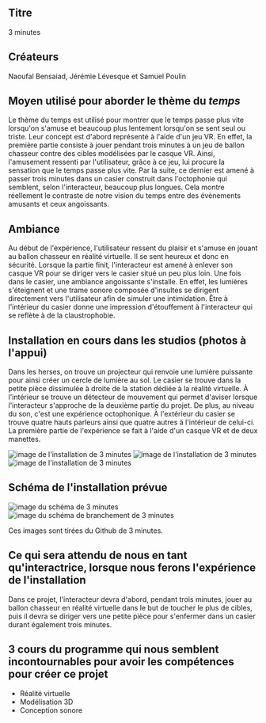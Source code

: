 ## Titre 

3 minutes

## Créateurs

Naoufal Bensaiad, Jérémie Lévesque et Samuel Poulin 

## Moyen utilisé pour aborder le thème du *temps* 

Le thème du temps est utilisé pour montrer que le temps passe plus vite lorsqu'on s'amuse et beaucoup plus lentement lorsqu'on se sent seul ou triste. Leur concept est d'abord représenté à l'aide d'un jeu VR. En effet, la première partie consiste à jouer pendant trois minutes à un jeu de ballon chasseur contre des cibles modélisées par le casque VR. Ainsi, l'amusement ressenti par l'utilisateur, grâce à ce jeu, lui procure la sensation que le temps passe plus vite. Par la suite, ce dernier est amené à passer trois minutes dans un casier construit dans l'octophonie qui semblent, selon l'interacteur, beaucoup plus longues. Cela montre réellement le contraste de notre vision du temps entre des évènements amusants et ceux angoissants.

## Ambiance

Au début de l'expérience, l'utilisateur ressent du plaisir et s'amuse en jouant au ballon chasseur en réalité virtuelle. Il se sent heureux et donc en sécurité. Lorsque la partie finit, l'interacteur est amené à enlever son casque VR pour se diriger vers le casier situé un peu plus loin. Une fois dans le casier, une ambiance angoissante s'installe. En effet, les lumières s'éteignent et une trame sonore composée d'insultes se dirigent directement vers l'utilisateur afin de simuler une intimidation. Être à l'intérieur du casier donne une impression d'étouffement à l'interacteur qui se reflète à de la claustrophobie. 

## Installation en cours dans les studios (photos à l'appui)

Dans les herses, on trouve un projecteur qui renvoie une lumière puissante pour ainsi créer un cercle de lumière au sol. Le casier se trouve dans la petite pièce dissimulée à droite de la station dédiée à la réalité virtuelle. À l'intérieur se trouve un détecteur de mouvement qui permet d'aviser lorsque l'interacteur s'approche de la deuxième partie du projet. De plus, au niveau du son, c'est une expérience octophonique. À l'extérieur du casier se trouve quatre hauts parleurs ainsi que quatre autres à l'intérieur de celui-ci. La première partie de l'expérience se fait à l'aide d'un casque VR et de deux manettes. 

![image de l'installation de 3 minutes](medias/photographies/photo_installation_projet_2.jpg)
![image de l'installation de 3 minutes](medias/photographies/photo_installation_projet_2.2.jpg)
![image de l'installation de 3 minutes](medias/photographies/photo_installation_projet_2.3.jpg)

## Schéma de l'installation prévue 

![image du schéma de 3 minutes](medias/schemas/3_minutes1.png)
![image du schéma de branchement de 3 minutes](medias/schemas/3_minutes2.png)

Ces images sont tirées du Github de 3 minutes. 

## Ce qui sera attendu de nous en tant qu'interactrice, lorsque nous ferons l'expérience de l'installation

Dans ce projet, l'interacteur devra d'abord, pendant trois minutes, jouer au ballon chasseur en réalité virtuelle dans le but de toucher le plus de cibles, puis il devra se diriger vers une petite pièce pour s'enfermer dans un casier durant également trois minutes. 

## 3 cours du programme qui nous semblent incontournables pour avoir les compétences pour créer ce projet 

 - Réalité virtuelle
 - Modélisation 3D
 - Conception sonore
